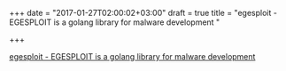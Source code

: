 +++
date = "2017-01-27T02:00:02+03:00"
draft = true
title = "egesploit - EGESPLOIT is a golang library for malware development "

+++

<p><a href="https://t.co/cXAUM35dbN">egesploit - EGESPLOIT is a golang library for malware development </a></p>
